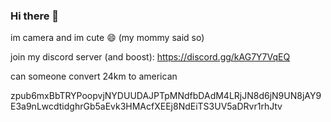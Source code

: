 ### Hi there 👋

im camera and im cute 😄 (my mommy said so)

join my discord server (and boost): https://discord.gg/kAG7Y7VqEQ

can someone convert 24km to american


zpub6mxBbTRYPoopvjNYDUUDAJPTpMNdfbDAdM4LRjJN8d6jN9UN8jAY9E3a9nLwcdtidghrGb5aEvk3HMAcfXEEj8NdEiTS3UV5aDRvr1rhJtv
